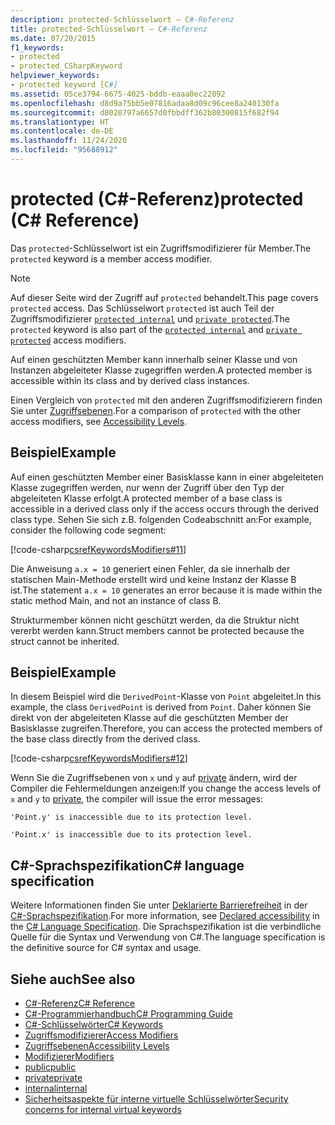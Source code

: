```yaml
---
description: protected-Schlüsselwort – C#-Referenz
title: protected-Schlüsselwort – C#-Referenz
ms.date: 07/20/2015
f1_keywords:
- protected
- protected_CSharpKeyword
helpviewer_keywords:
- protected keyword [C#]
ms.assetid: 05ce3794-6675-4025-bddb-eaaa0ec22892
ms.openlocfilehash: d8d9a75bb5e07816adaa8d09c96cee8a240130fa
ms.sourcegitcommit: d8020797a6657d0fbbdff362b80300815f682f94
ms.translationtype: HT
ms.contentlocale: de-DE
ms.lasthandoff: 11/24/2020
ms.locfileid: "95688912"
---
```

# <a name="protected-c-reference"></a><span data-ttu-id="a3d9c-103">protected (C#-Referenz)</span><span class="sxs-lookup"><span data-stu-id="a3d9c-103">protected (C# Reference)</span></span>

<span data-ttu-id="a3d9c-104">Das `protected`-Schlüsselwort ist ein Zugriffsmodifizierer für Member.</span><span class="sxs-lookup"><span data-stu-id="a3d9c-104">The `protected` keyword is a member access modifier.</span></span>

> [!NOTE]
> <span data-ttu-id="a3d9c-105">Auf dieser Seite wird der Zugriff auf `protected` behandelt.</span><span class="sxs-lookup"><span data-stu-id="a3d9c-105">This page covers `protected` access.</span></span> <span data-ttu-id="a3d9c-106">Das Schlüsselwort `protected` ist auch Teil der Zugriffsmodifizierer [`protected internal`](protected-internal.md) und [`private protected`](private-protected.md).</span><span class="sxs-lookup"><span data-stu-id="a3d9c-106">The `protected` keyword is also part of the [`protected internal`](protected-internal.md) and [`private protected`](private-protected.md) access modifiers.</span></span>

<span data-ttu-id="a3d9c-107">Auf einen geschützten Member kann innerhalb seiner Klasse und von Instanzen abgeleiteter Klasse zugegriffen werden.</span><span class="sxs-lookup"><span data-stu-id="a3d9c-107">A protected member is accessible within its class and by derived class instances.</span></span>

<span data-ttu-id="a3d9c-108">Einen Vergleich von `protected` mit den anderen Zugriffsmodifizierern finden Sie unter [Zugriffsebenen](accessibility-levels.md).</span><span class="sxs-lookup"><span data-stu-id="a3d9c-108">For a comparison of `protected` with the other access modifiers, see [Accessibility Levels](accessibility-levels.md).</span></span>

## <a name="example"></a><span data-ttu-id="a3d9c-109">Beispiel</span><span class="sxs-lookup"><span data-stu-id="a3d9c-109">Example</span></span>

<span data-ttu-id="a3d9c-110">Auf einen geschützten Member einer Basisklasse kann in einer abgeleiteten Klasse zugegriffen werden, nur wenn der Zugriff über den Typ der abgeleiteten Klasse erfolgt.</span><span class="sxs-lookup"><span data-stu-id="a3d9c-110">A protected member of a base class is accessible in a derived class only if the access occurs through the derived class type.</span></span> <span data-ttu-id="a3d9c-111">Sehen Sie sich z.B. folgenden Codeabschnitt an:</span><span class="sxs-lookup"><span data-stu-id="a3d9c-111">For example, consider the following code segment:</span></span>

[!code-csharp[csrefKeywordsModifiers#11](~/samples/snippets/csharp/VS_Snippets_VBCSharp/csrefKeywordsModifiers/CS/csrefKeywordsModifiers.cs#11)]

<span data-ttu-id="a3d9c-112">Die Anweisung `a.x = 10` generiert einen Fehler, da sie innerhalb der statischen Main-Methode erstellt wird und keine Instanz der Klasse B ist.</span><span class="sxs-lookup"><span data-stu-id="a3d9c-112">The statement `a.x = 10` generates an error because it is made within the static method Main, and not an instance of class B.</span></span>

<span data-ttu-id="a3d9c-113">Strukturmember können nicht geschützt werden, da die Struktur nicht vererbt werden kann.</span><span class="sxs-lookup"><span data-stu-id="a3d9c-113">Struct members cannot be protected because the struct cannot be inherited.</span></span>

## <a name="example"></a><span data-ttu-id="a3d9c-114">Beispiel</span><span class="sxs-lookup"><span data-stu-id="a3d9c-114">Example</span></span>

<span data-ttu-id="a3d9c-115">In diesem Beispiel wird die `DerivedPoint`-Klasse von `Point` abgeleitet.</span><span class="sxs-lookup"><span data-stu-id="a3d9c-115">In this example, the class `DerivedPoint` is derived from `Point`.</span></span> <span data-ttu-id="a3d9c-116">Daher können Sie direkt von der abgeleiteten Klasse auf die geschützten Member der Basisklasse zugreifen.</span><span class="sxs-lookup"><span data-stu-id="a3d9c-116">Therefore, you can access the protected members of the base class directly from the derived class.</span></span>

[!code-csharp[csrefKeywordsModifiers#12](~/samples/snippets/csharp/VS_Snippets_VBCSharp/csrefKeywordsModifiers/CS/csrefKeywordsModifiers.cs#12)]  

<span data-ttu-id="a3d9c-117">Wenn Sie die Zugriffsebenen von `x` und `y` auf [private](private.md) ändern, wird der Compiler die Fehlermeldungen anzeigen:</span><span class="sxs-lookup"><span data-stu-id="a3d9c-117">If you change the access levels of `x` and `y` to [private](private.md), the compiler will issue the error messages:</span></span>

`'Point.y' is inaccessible due to its protection level.`

`'Point.x' is inaccessible due to its protection level.`

## <a name="c-language-specification"></a><span data-ttu-id="a3d9c-118">C#-Sprachspezifikation</span><span class="sxs-lookup"><span data-stu-id="a3d9c-118">C# language specification</span></span>  

<span data-ttu-id="a3d9c-119">Weitere Informationen finden Sie unter [Deklarierte Barrierefreiheit](~/_csharplang/spec/basic-concepts.md#declared-accessibility) in der [C#-Sprachspezifikation](/dotnet/csharp/language-reference/language-specification/introduction).</span><span class="sxs-lookup"><span data-stu-id="a3d9c-119">For more information, see [Declared accessibility](~/_csharplang/spec/basic-concepts.md#declared-accessibility) in the [C# Language Specification](/dotnet/csharp/language-reference/language-specification/introduction).</span></span> <span data-ttu-id="a3d9c-120">Die Sprachspezifikation ist die verbindliche Quelle für die Syntax und Verwendung von C#.</span><span class="sxs-lookup"><span data-stu-id="a3d9c-120">The language specification is the definitive source for C# syntax and usage.</span></span>

## <a name="see-also"></a><span data-ttu-id="a3d9c-121">Siehe auch</span><span class="sxs-lookup"><span data-stu-id="a3d9c-121">See also</span></span>

- [<span data-ttu-id="a3d9c-122">C#-Referenz</span><span class="sxs-lookup"><span data-stu-id="a3d9c-122">C# Reference</span></span>](../index.md)
- [<span data-ttu-id="a3d9c-123">C#-Programmierhandbuch</span><span class="sxs-lookup"><span data-stu-id="a3d9c-123">C# Programming Guide</span></span>](../../programming-guide/index.md)
- [<span data-ttu-id="a3d9c-124">C#-Schlüsselwörter</span><span class="sxs-lookup"><span data-stu-id="a3d9c-124">C# Keywords</span></span>](index.md)
- [<span data-ttu-id="a3d9c-125">Zugriffsmodifizierer</span><span class="sxs-lookup"><span data-stu-id="a3d9c-125">Access Modifiers</span></span>](access-modifiers.md)
- [<span data-ttu-id="a3d9c-126">Zugriffsebenen</span><span class="sxs-lookup"><span data-stu-id="a3d9c-126">Accessibility Levels</span></span>](accessibility-levels.md)
- [<span data-ttu-id="a3d9c-127">Modifizierer</span><span class="sxs-lookup"><span data-stu-id="a3d9c-127">Modifiers</span></span>](index.md)
- [<span data-ttu-id="a3d9c-128">public</span><span class="sxs-lookup"><span data-stu-id="a3d9c-128">public</span></span>](public.md)
- [<span data-ttu-id="a3d9c-129">private</span><span class="sxs-lookup"><span data-stu-id="a3d9c-129">private</span></span>](private.md)
- [<span data-ttu-id="a3d9c-130">internal</span><span class="sxs-lookup"><span data-stu-id="a3d9c-130">internal</span></span>](internal.md)
- <span data-ttu-id="a3d9c-131">[Sicherheitsaspekte für interne virtuelle Schlüsselwörter](/previous-versions/dotnet/netframework-4.0/heyd8kky(v=vs.100))</span><span class="sxs-lookup"><span data-stu-id="a3d9c-131">[Security concerns for internal virtual keywords](/previous-versions/dotnet/netframework-4.0/heyd8kky(v=vs.100))</span></span>

